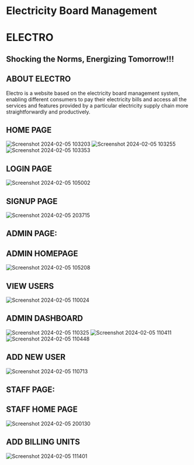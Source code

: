 # Electricity Board Management

# ELECTRO
## Shocking the Norms, Energizing Tomorrow!!!
## ABOUT ELECTRO
Electro is a website based on the electricity board management system, enabling
different consumers to pay their electricity bills and access all the services and features
provided by a particular electricity supply chain more straightforwardly and
productively.

## HOME PAGE
![Screenshot 2024-02-05 103203](https://github.com/AleenaMariya22104/CAC-2_Group-2/assets/143726239/363ffbde-7ef2-46cb-a53e-6409ab6e00e2)
![Screenshot 2024-02-05 103255](https://github.com/AleenaMariya22104/CAC-2_Group-2/assets/143726239/06ea4db9-0559-4cc2-922c-8a204d66ca87)
![Screenshot 2024-02-05 103353](https://github.com/AleenaMariya22104/CAC-2_Group-2/assets/143726239/0592105d-37d9-4132-aa4a-bf1830b02778)

## LOGIN PAGE
![Screenshot 2024-02-05 105002](https://github.com/AleenaMariya22104/CAC-2_Group-2/assets/143726239/eebe9ba2-a531-4730-8ec4-936b8e4efe3b)

## SIGNUP PAGE
![Screenshot 2024-02-05 203715](https://github.com/AleenaMariya22104/CAC-2_Group-2/assets/143726239/2784e217-a570-41fb-8376-51505683d183)

## ADMIN PAGE:
## ADMIN HOMEPAGE
![Screenshot 2024-02-05 105208](https://github.com/AleenaMariya22104/CAC-2_Group-2/assets/143726239/be692231-ac82-42d3-be26-053e63099771)

## VIEW USERS
![Screenshot 2024-02-05 110024](https://github.com/AleenaMariya22104/CAC-2_Group-2/assets/143726239/d8f69c3a-541b-4aef-b460-1b1f16485879)

## ADMIN DASHBOARD
![Screenshot 2024-02-05 110325](https://github.com/AleenaMariya22104/CAC-2_Group-2/assets/143726239/c12c88e9-1ff2-4541-ac0b-50dbd8faf59d)
![Screenshot 2024-02-05 110411](https://github.com/AleenaMariya22104/CAC-2_Group-2/assets/143726239/763f2f5f-3645-49ad-9ce4-98c04f3749dc)
![Screenshot 2024-02-05 110448](https://github.com/AleenaMariya22104/CAC-2_Group-2/assets/143726239/5b34a05c-f012-402d-bf81-8017b59ac170)

## ADD NEW USER
![Screenshot 2024-02-05 110713](https://github.com/AleenaMariya22104/CAC-2_Group-2/assets/143726239/fac386cf-a4f0-4568-886b-b81444934fcd)


## STAFF PAGE:
## STAFF HOME PAGE
![Screenshot 2024-02-05 200130](https://github.com/AleenaMariya22104/CAC-2_Group-2/assets/143726239/9e5e3aa7-f5aa-4a5f-878c-257fa5c26a38)

## ADD BILLING UNITS
![Screenshot 2024-02-05 111401](https://github.com/AleenaMariya22104/CAC-2_Group-2/assets/143726239/54758fb1-a22a-42d4-b9b1-6c79e111be71)

##












































































